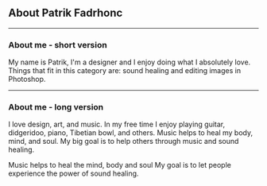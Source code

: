 ## About Patrik Fadrhonc

- - -

### About me - short version

My name is Patrik, I'm a designer and I enjoy doing what I absolutely love. Things that fit in this category are: sound healing and editing images in Photoshop.

- - -

### About me - long version

I love design, art, and music. In my free time I enjoy playing guitar, didgeridoo, piano, Tibetian bowl, and others. Music helps to heal my body, mind, and soul. My big goal is to help others through music and sound healing.

Music helps to heal the mind, body and soul My goal is to let people experience the power of sound healing.
